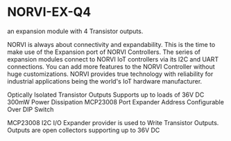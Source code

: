 # NORVI-EX-Q4
an expansion module with 4 Transistor outputs.

NORVI is always about connectivity and expandability. This is the time to make use of the Expansion port of NORVI Controllers. 
The series of expansion modules connect to NORVI IoT controllers via its I2C and UART connections. 
You can add more features to the NORVI Controller without huge customizations. 
NORVI provides true technology with reliability for industrial applications being the world's IoT hardware manufacturer.

Optically Isolated Transistor Outputs
Supports up to loads of 36V DC
300mW Power Dissipation
MCP23008 Port Expander
Address Configurable Over DIP Switch

MCP23008 I2C I/O Expander provider is used to Write Transistor Outputs. 
Outputs are open collectors supporting up to 36V DC

